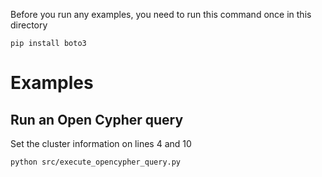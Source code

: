 Before you run any examples, you need to run this command once in this directory
```
pip install boto3
```

# Examples
## Run an Open Cypher query
Set the cluster information on lines 4 and 10
```
python src/execute_opencypher_query.py
```
